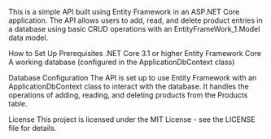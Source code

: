 This is a simple API built using Entity Framework in an ASP.NET Core application. The API allows users to add, read, and delete product entries in a database using basic CRUD operations with an EntityFrameWork_1.Model data model.

How to Set Up
Prerequisites
.NET Core 3.1 or higher
Entity Framework Core
A working database (configured in the ApplicationDbContext class)

Database Configuration
The API is set up to use Entity Framework with an ApplicationDbContext class to interact with the database. It handles the operations of adding, reading, and deleting products from the Products table.

License
This project is licensed under the MIT License - see the LICENSE file for details.
